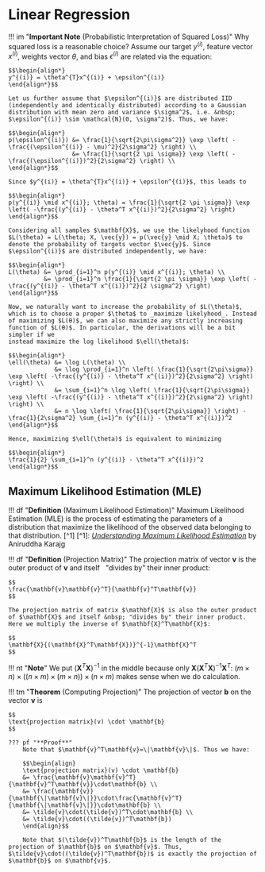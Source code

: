 # Linear Regression

!!! im "**Important Note** (Probabilistic Interpretation of Squared Loss)"
    Why squared loss is a reasonable choice? Assume our target $y^{(i)}$, feature vector $x^{(i)}$, weights vector $\theta$, and bias $\epsilon^{(i)}$ are related via the equation:
    
    $$\begin{align*}
    y^{(i)} = \theta^{T}x^{(i)} + \epsilon^{(i)}
    \end{align*}$$

    Let us further assume that $\epsilon^{(i)}$ are distributed IID (independently and identically distributed) according to a Gaussian distribution with mean zero and variance $\sigma^2$, i.e. &nbsp; $\epsilon^{(i)} \sim \mathcal{N}(0, \sigma^2)$. Thus, we have:
    
    $$\begin{align*}
    p(\epsilon^{(i)}) &= \frac{1}{\sqrt{2\pi\sigma^2}} \exp \left( -\frac{(\epsilon^{(i)} - \mu)^2}{2\sigma^2} \right) \\
                      &= \frac{1}{\sqrt{2 \pi \sigma}} \exp \left( -\frac{(\epsilon^{(i)})^2}{2\sigma^2} \right) \\
    \end{align*}$$

    Since $y^{(i)} = \theta^{T}x^{(i)} + \epsilon^{(i)}$, this leads to 
    
    $$\begin{align*}
    p(y^{(i)} \mid x^{(i)}; \theta) = \frac{1}{\sqrt{2 \pi \sigma}} \exp \left( -\frac{(y^{(i)} - \theta^T x^{(i)})^2}{2\sigma^2} \right)
    \end{align*}$$

    Considering all samples $\mathbf{X}$, we use the likelyhood function $L(\theta) = L(\theta; X, \vec{y}) = p(\vec{y} \mid X; \theta)$ to denote the probability of targets vector $\vec{y}$. Since $\epsilon^{(i)}$ are distributed independently, we have:
    
    $$\begin{align*}
    L(\theta) &= \prod_{i=1}^n p(y^{(i)} \mid x^{(i)}; \theta) \\
              &= \prod_{i=1}^n \frac{1}{\sqrt{2 \pi \sigma}} \exp \left( -\frac{(y^{(i)} - \theta^T x^{(i)})^2}{2 \sigma^2} \right)
    \end{align*}$$

    Now, we naturally want to increase the probability of $L(\theta)$, which is to choose a proper $\theta$ to _maximize likelyhood_. Instead of maximizing $L(θ)$, we can also maximize any strictly increasing
    function of $L(θ)$. In particular, the derivations will be a bit simpler if we
    instead maximize the log likelihood $\ell(\theta)$:
    
    $$\begin{align*}
    \ell(\theta) &= \log L(\theta) \\
                 &= \log \prod_{i=1}^n \left( \frac{1}{\sqrt{2\pi\sigma}} \exp \left( -\frac{(y^{(i)} - \theta^T x^{(i)})^2}{2\sigma^2} \right) \right) \\
                 &= \sum_{i=1}^n \log \left( \frac{1}{\sqrt{2\pi\sigma}} \exp \left( -\frac{(y^{(i)} - \theta^T x^{(i)})^2}{2\sigma^2} \right) \right) \\
                 &= n \log \left( \frac{1}{\sqrt{2\pi\sigma}} \right) - \frac{1}{2\sigma^2} \sum_{i=1}^n (y^{(i)} - \theta^T x^{(i)})^2
    \end{align*}$$

    Hence, maximizing $\ell(\theta)$ is equivalent to minimizing 
    
    $$\begin{align*}
    \frac{1}{2} \sum_{i=1}^n (y^{(i)} - \theta^T x^{(i)})^2
    \end{align*}$$

## Maximum Likelihood Estimation (MLE)
!!! df "**Definition** (Maximum Likelihood Estimation)"
    Maximum Likelihood Estimation (MLE) is the process of estimating the parameters of a distribution that maximize the likelihood of the observed data belonging to that distribution. [^1]
    [^1]: [_Understanding Maximum Likelihood Estimation_](ihttps://polaris000.medium.com/understanding-maximum-likelihood-estimation-e63dff65e5b1#:~:text=Simply%20put%2C%20when%20we%20perform,with%20the%20principles%20of%20MLE.) by Aniruddha Karajg
    
!!! df "**Definition** (Projection Matrix)"
    The projection matrix of vector $\mathbf{v}$ is the outer product of $\mathbf{v}$ and itself &nbsp; "divides by" their inner product:

    $$
    \frac{\mathbf{v}\mathbf{v}^T}{\mathbf{v}^T\mathbf{v}}
    $$

    The projection matrix of matrix $\mathbf{X}$ is also the outer product of $\mathbf{X}$ and itself &nbsp; "divides by" their inner product. Here we multiply the inverse of $\mathbf{X}^T\mathbf{X}$:

    $$
    \mathbf{X}{(\mathbf{X}^T\mathbf{X})}^{-1}\mathbf{X}^T 
    $$

!!! nt "**Note**"
    We put ${(\mathbf{X}^T\mathbf{X})}^{-1}$ in the middle because only $\mathbf{X}{(\mathbf{X}^T\mathbf{X})}^{-1}\mathbf{X}^T$: $(m\times n)\times((n\times m)\times(m\times n))\times(n\times m)$ makes sense when we do calculation.
      
!!! tm "**Theorem** (Computing Projection)"
    The projection of vector $\mathbf{b}$ on the vector $\mathbf{v}$ is

    $$
    \text{projection matrix}(v) \cdot \mathbf{b}
    $$

    ??? pf "**Proof**"
        Note that $\mathbf{v}^T\mathbf{v}=\|\mathbf{v}\|$. Thus we have:

        $$\begin{align}
        \text{projection matrix}(v) \cdot \mathbf{b}
        &= \frac{\mathbf{v}\mathbf{v}^T}{\mathbf{v}^T\mathbf{v}}\cdot\mathbf{b} \\
        &= \frac{\mathbf{v}}{\mathbf{\|\mathbf{v}\|}}\cdot\frac{\mathbf{v}^T}{\mathbf{\|\mathbf{v}\|}}\cdot\mathbf{b} \\
        &= \tilde{v}\cdot(\tilde{v})^T\cdot\mathbf{b} \\
        &= \tilde{v}\cdot((\tilde{v})^T\mathbf{b})
        \end{align}$$

        Note that $(\tilde{v})^T\mathbf{b}$ is the length of the projection of $\mathbf{b}$ on $\mathbf{v}$. Thus, $\tilde{v}\cdot((\tilde{v})^T\mathbf{b})$ is exactly the projection of $\mathbf{b}$ on $\mathbf{v}$.
